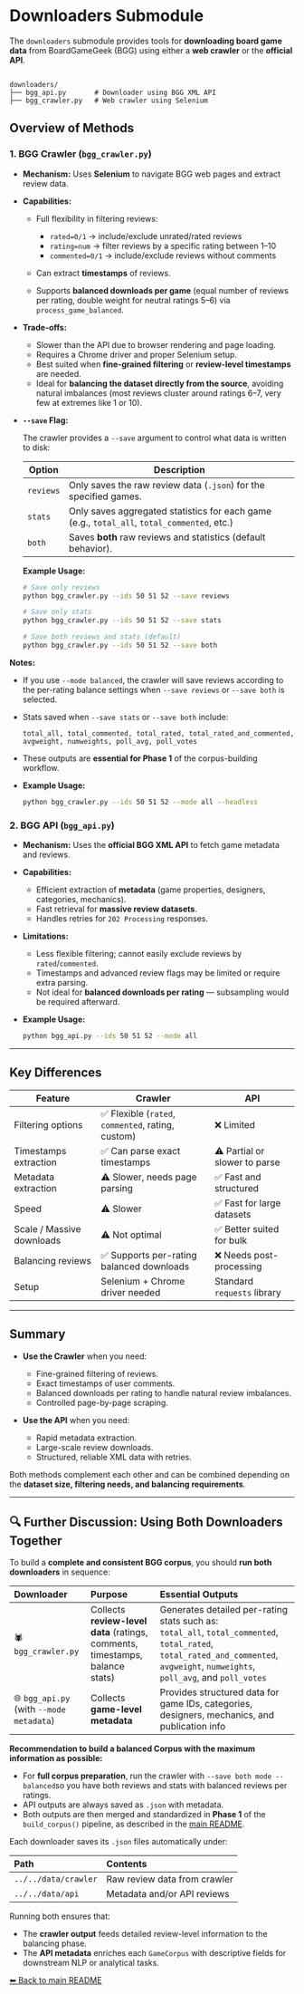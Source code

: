 # Downloaders Submodule

The `downloaders` submodule provides tools for **downloading board game data** from BoardGameGeek (BGG) using either a **web crawler** or the **official API**.

```

downloaders/
├── bgg_api.py       # Downloader using BGG XML API
├── bgg_crawler.py   # Web crawler using Selenium

````

## Overview of Methods

### 1. BGG Crawler (`bgg_crawler.py`)

- **Mechanism:** Uses **Selenium** to navigate BGG web pages and extract review data.

- **Capabilities:**

  - Full flexibility in filtering reviews:

    - `rated=0/1` → include/exclude unrated/rated reviews
    - `rating=num` → filter reviews by a specific rating between 1–10
    - `commented=0/1` → include/exclude reviews without comments

  - Can extract **timestamps** of reviews.
  - Supports **balanced downloads per game** (equal number of reviews per rating, double weight for neutral ratings 5–6) via `process_game_balanced`.

- **Trade-offs:**

  - Slower than the API due to browser rendering and page loading.
  - Requires a Chrome driver and proper Selenium setup.
  - Best suited when **fine-grained filtering** or **review-level timestamps** are needed.
  - Ideal for **balancing the dataset directly from the source**, avoiding natural imbalances (most reviews cluster around ratings 6–7, very few at extremes like 1 or 10).

- **`--save` Flag:**

  The crawler provides a `--save` argument to control what data is written to disk:

  | Option   | Description                                                                                   |
  | -------- | --------------------------------------------------------------------------------------------- |
  | `reviews` | Only saves the raw review data (`.json`) for the specified games.                             |
  | `stats`   | Only saves aggregated statistics for each game (e.g., `total_all`, `total_commented`, etc.)  |
  | `both`    | Saves **both** raw reviews and statistics (default behavior).                                 |

  **Example Usage:**

  ```bash
  # Save only reviews
  python bgg_crawler.py --ids 50 51 52 --save reviews

  # Save only stats
  python bgg_crawler.py --ids 50 51 52 --save stats

  # Save both reviews and stats (default)
  python bgg_crawler.py --ids 50 51 52 --save both
  ```

**Notes:**

* If you use `--mode balanced`, the crawler will save reviews according to the per-rating balance settings when `--save reviews` or `--save both` is selected.

* Stats saved when `--save stats` or `--save both` include:

  ```
  total_all, total_commented, total_rated, total_rated_and_commented,
  avgweight, numweights, poll_avg, poll_votes
  ```

* These outputs are **essential for Phase 1** of the corpus-building workflow.

* **Example Usage:**

  ```bash
  python bgg_crawler.py --ids 50 51 52 --mode all --headless
  ```

### 2. BGG API (`bgg_api.py`)

* **Mechanism:** Uses the **official BGG XML API** to fetch game metadata and reviews.

* **Capabilities:**

  * Efficient extraction of **metadata** (game properties, designers, categories, mechanics).
  * Fast retrieval for **massive review datasets**.
  * Handles retries for `202 Processing` responses.

* **Limitations:**

  * Less flexible filtering; cannot easily exclude reviews by `rated`/`commented`.
  * Timestamps and advanced review flags may be limited or require extra parsing.
  * Not ideal for **balanced downloads per rating** — subsampling would be required afterward.

* **Example Usage:**

  ```bash
  python bgg_api.py --ids 50 51 52 --mode all
  ```

---

## Key Differences

| Feature                   | Crawler                                           | API                          |
| ------------------------- | ------------------------------------------------- | ---------------------------- |
| Filtering options         | ✅ Flexible (`rated`, `commented`, rating, custom) | ❌ Limited                    |
| Timestamps extraction     | ✅ Can parse exact timestamps                      | ⚠ Partial or slower to parse |
| Metadata extraction       | ⚠ Slower, needs page parsing                      | ✅ Fast and structured        |
| Speed                     | ⚠ Slower                                          | ✅ Fast for large datasets    |
| Scale / Massive downloads | ⚠ Not optimal                                     | ✅ Better suited for bulk     |
| Balancing reviews         | ✅ Supports per-rating balanced downloads          | ❌ Needs post-processing      |
| Setup                     | Selenium + Chrome driver needed                   | Standard `requests` library  |

---

## Summary

* **Use the Crawler** when you need:

  * Fine-grained filtering of reviews.
  * Exact timestamps of user comments.
  * Balanced downloads per rating to handle natural review imbalances.
  * Controlled page-by-page scraping.

* **Use the API** when you need:

  * Rapid metadata extraction.
  * Large-scale review downloads.
  * Structured, reliable XML data with retries.

Both methods complement each other and can be combined depending on the **dataset size, filtering needs, and balancing requirements**.

---

## 🔍 Further Discussion: Using Both Downloaders Together

To build a **complete and consistent BGG corpus**, you should **run both downloaders** in sequence:

| Downloader                               | Purpose                                                                       | Essential Outputs                                                                                                                                                                   |
| :--------------------------------------- | :---------------------------------------------------------------------------- | :---------------------------------------------------------------------------------------------------------------------------------------------------------------------------------- |
| 🕷️ `bgg_crawler.py`                     | Collects **review-level data** (ratings, comments, timestamps, balance stats) | Generates detailed per-rating stats such as:<br>`total_all`, `total_commented`, `total_rated`, `total_rated_and_commented`, `avgweight`, `numweights`, `poll_avg`, and `poll_votes` |
| 🌐 `bgg_api.py` (with `--mode metadata`) | Collects **game-level metadata**                                              | Provides structured data for game IDs, categories, designers, mechanics, and publication info                                                                                       |

**Recommendation to build a balanced Corpus with the maximum information as possible:**

* For **full corpus preparation**, run the crawler with `--save both mode --balanced`so you have both reviews and stats with balanced reviews per ratings.
* API outputs are always saved as `.json` with metadata.
* Both outputs are then merged and standardized in **Phase 1** of the `build_corpus()` pipeline, as described in the [main README](../README.md#⚙️-data-preparation).

Each downloader saves its `.json` files automatically under:

| Path                 | Contents                     |
| :------------------- | :--------------------------- |
| `../../data/crawler` | Raw review data from crawler |
| `../../data/api`     | Metadata and/or API reviews  |

Running both ensures that:

* The **crawler output** feeds detailed review-level information to the balancing phase.
* The **API metadata** enriches each `GameCorpus` with descriptive fields for downstream NLP or analytical tasks.

[⬅ Back to main README](../README.md)
